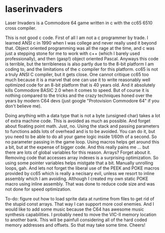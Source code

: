 # laserinvaders
Laser Invaders is a Commodore 64 game written in c with the cc65 6510 cross compiler.

This is not good c code.  First of all I am not a c programmer by trade.  I learned ANSI c in 1990 when I was college and never really used it beyond that.  Object oriented programming was all the rage at the time, and c was just a stepping stone for me to work with c++ (which I barely used professionally), and then (gasp!) object oriented Pascal.  Anyways this code is terrible, but the terribleness is also partly due to the 8-bit platform I am coding to, and the limitations of the c compiler for this platform.  cc65 is not a truly ANSI C compiler, but it gets close.  One cannot critique cc65 too much because it is a marvel that one can use it to write reasonably well optimized code for an 8-bit platform that is 40 years old.  And it absolutely kills Commodore BASIC 2.0 when it comes to speed.  But of course it is nothing compared to the tricks and the crazy techniques honed over the years by modern C64 devs (just google "Protovision Commodore 64" if you don't believe me).

Doing anything with a data type that is not a byte (unsigned char) takes a lot of extra machine code.  This is avoided as much as possible.  And forget about floating point math.  Just, no.  Using the stack and passing parameters to functions adds lots of overhead and is to be avoided.  You can do it, but you need to be able to do all your game logic inside 1/60th of a second.  So no parameter passing in the game loop.  Using macros helps get around this a bit, but at the expense of bigger code.  And this really pains me ... but there are lots of global variables for this reason.  Arrays?  Forget about it.  Removing code that accesses array indexes is a surprising optimization.  So using some pointer variables helps mistgate that a bit.  Manually unrolling loops, gah.  And lets not forget the liberal use of the PEEK and POKE macros provided by cc65 which is really a necisary evil, unless we resort to inline assembly which I am avoiding.  Although I created my own static POKE macro using inline assembly.  That was done to reduce code size and was not done for speed optimization.

To-do: figure out how to load sprite data at runtime from files to get rid of the stupid const arrays.  That way I can support more cool enemies.  And I would like to add some music because the C64 has awesome music synthesis capabilities.  I probably need to move the VIC-II memory location to another bank.  This will be painfull considering all of the hard coded memory addresses and offsets.  So that may take some time.  Cheers!
